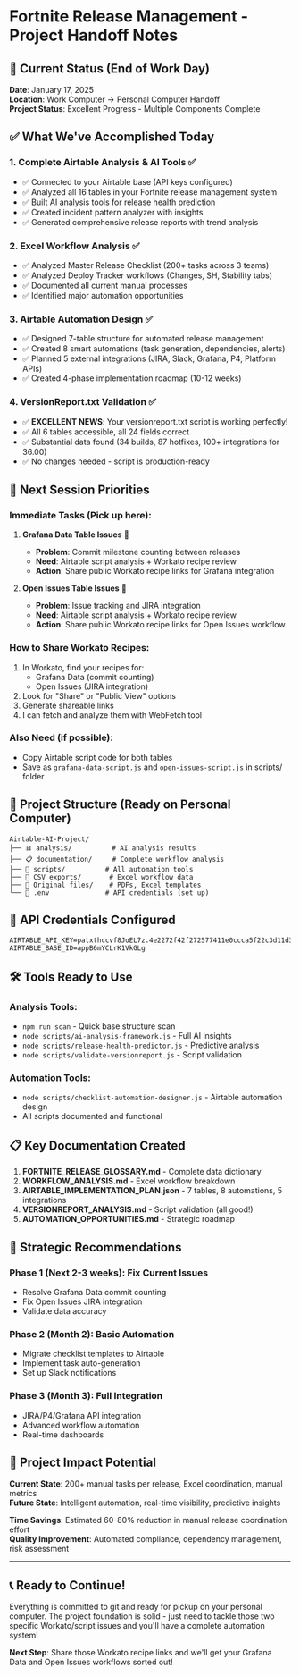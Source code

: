 # Fortnite Release Management - Project Handoff Notes

## 🎯 Current Status (End of Work Day)

**Date**: January 17, 2025  
**Location**: Work Computer → Personal Computer Handoff  
**Project Status**: Excellent Progress - Multiple Components Complete

## ✅ What We've Accomplished Today

### 1. **Complete Airtable Analysis & AI Tools** ✅
- ✅ Connected to your Airtable base (API keys configured)
- ✅ Analyzed all 16 tables in your Fortnite release management system
- ✅ Built AI analysis tools for release health prediction
- ✅ Created incident pattern analyzer with insights
- ✅ Generated comprehensive release reports with trend analysis

### 2. **Excel Workflow Analysis** ✅  
- ✅ Analyzed Master Release Checklist (200+ tasks across 3 teams)
- ✅ Analyzed Deploy Tracker workflows (Changes, SH, Stability tabs)
- ✅ Documented all current manual processes
- ✅ Identified major automation opportunities

### 3. **Airtable Automation Design** ✅
- ✅ Designed 7-table structure for automated release management
- ✅ Created 8 smart automations (task generation, dependencies, alerts)
- ✅ Planned 5 external integrations (JIRA, Slack, Grafana, P4, Platform APIs)
- ✅ Created 4-phase implementation roadmap (10-12 weeks)

### 4. **VersionReport.txt Validation** ✅
- ✅ **EXCELLENT NEWS**: Your versionreport.txt script is working perfectly!
- ✅ All 6 tables accessible, all 24 fields correct
- ✅ Substantial data found (34 builds, 87 hotfixes, 100+ integrations for 36.00)
- ✅ No changes needed - script is production-ready

## 🔄 **Next Session Priorities**

### **Immediate Tasks (Pick up here):**

1. **Grafana Data Table Issues** 🚨
   - **Problem**: Commit milestone counting between releases
   - **Need**: Airtable script analysis + Workato recipe review
   - **Action**: Share public Workato recipe links for Grafana integration

2. **Open Issues Table Issues** 🚨  
   - **Problem**: Issue tracking and JIRA integration
   - **Need**: Airtable script analysis + Workato recipe review
   - **Action**: Share public Workato recipe links for Open Issues workflow

### **How to Share Workato Recipes:**
1. In Workato, find your recipes for:
   - Grafana Data (commit counting)
   - Open Issues (JIRA integration)
2. Look for "Share" or "Public View" options
3. Generate shareable links
4. I can fetch and analyze them with WebFetch tool

### **Also Need (if possible):**
- Copy Airtable script code for both tables
- Save as `grafana-data-script.js` and `open-issues-script.js` in scripts/ folder

## 📁 **Project Structure** (Ready on Personal Computer)

```
Airtable-AI-Project/
├── 📊 analysis/          # AI analysis results
├── 📋 documentation/     # Complete workflow analysis
├── 🔧 scripts/          # All automation tools
├── 📝 CSV exports/       # Excel workflow data
├── 📑 Original files/    # PDFs, Excel templates
└── 🔑 .env              # API credentials (set up)
```

## 🔑 **API Credentials Configured**
```
AIRTABLE_API_KEY=patxthccvf8JoEL7z.4e2272f42f272577411e0ccca5f22c3d11d3a7ecdf38f4f8dfac013a944e53df
AIRTABLE_BASE_ID=appB6mYCLrK1VkGLg
```

## 🛠️ **Tools Ready to Use**

### **Analysis Tools:**
- `npm run scan` - Quick base structure scan
- `node scripts/ai-analysis-framework.js` - Full AI insights
- `node scripts/release-health-predictor.js` - Predictive analysis
- `node scripts/validate-versionreport.js` - Script validation

### **Automation Tools:**
- `node scripts/checklist-automation-designer.js` - Airtable automation design
- All scripts documented and functional

## 📋 **Key Documentation Created**

1. **FORTNITE_RELEASE_GLOSSARY.md** - Complete data dictionary
2. **WORKFLOW_ANALYSIS.md** - Excel workflow breakdown  
3. **AIRTABLE_IMPLEMENTATION_PLAN.json** - 7 tables, 8 automations, 5 integrations
4. **VERSIONREPORT_ANALYSIS.md** - Script validation (all good!)
5. **AUTOMATION_OPPORTUNITIES.md** - Strategic roadmap

## 🎯 **Strategic Recommendations**

### **Phase 1 (Next 2-3 weeks)**: Fix Current Issues
- Resolve Grafana Data commit counting
- Fix Open Issues JIRA integration  
- Validate data accuracy

### **Phase 2 (Month 2)**: Basic Automation
- Migrate checklist templates to Airtable
- Implement task auto-generation
- Set up Slack notifications

### **Phase 3 (Month 3)**: Full Integration  
- JIRA/P4/Grafana API integration
- Advanced workflow automation
- Real-time dashboards

## 🚀 **Project Impact Potential**

**Current State**: 200+ manual tasks per release, Excel coordination, manual metrics  
**Future State**: Intelligent automation, real-time visibility, predictive insights

**Time Savings**: Estimated 60-80% reduction in manual release coordination effort  
**Quality Improvement**: Automated compliance, dependency management, risk assessment

---

## 📞 **Ready to Continue!**

Everything is committed to git and ready for pickup on your personal computer. The project foundation is solid - just need to tackle those two specific Workato/script issues and you'll have a complete automation system!

**Next Step**: Share those Workato recipe links and we'll get your Grafana Data and Open Issues workflows sorted out!